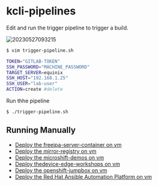 # kcli-pipelines

Edit and run the trigger pipeline to trigger a build.


![20230527093215](https://i.imgur.com/I9ERA5a.png)

```bash
$ vim trigger-pipeline.sh

TOKEN="GITLAB-TOKEN"
SSH_PASSWORD="MACHINE_PASSWORD"
TARGET_SERVER=equinix
SSH_HOST="192.168.1.25"
SSH_USER="lab-user"
ACTION=create #delete
```

Run thhe pipeline
```
$ ./trigger-pipeline.sh
```

## Running Manually 
* [Deploy the freeipa-server-container on vm](docs/deploy-dns.md)
* [Deploy the mirror-registry on vm](docs/mirror-registry.md)
* [Deploy the microshift-demos on vm](docs/microshift-demos.md)
* [Deploy thedevice-edge-workshops on vm](docs/device-edge-workshops.md)
* [Deploy the openshift-jumpbox on vm](docs/openshift-jumpbox.md)
* [Deploy the Red Hat Ansible Automation Platform on vm](docs/ansible-aap.md)
